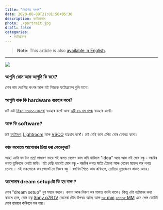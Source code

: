 ```yaml
---
title: "দেৱশিছ কংগৰ"
date: 2020-06-08T21:01:50+05:30
description: ফটোগ্ৰাফাৰ
photo: ./portrait.jpg
draft: false
categories:
  - ফটোগ্ৰাফাৰ
---
```


> **Note:** This article is also [available in English](/en/interviews/2/konger/).

---

![](/interviews/2/portrait.jpg)

### আপুনি কোন আৰু আপুনি কি কৰে?

মোৰ নাম দেৱশিছ কংগৰ আৰু মই নিজকে ফটোগ্ৰফেৰ বুলি মানো।

### আপুনি বাৰু কি hardware ব্যৱহাৰ কৰে?

মই এটা [নিকন দ৩৪০০ কেমেৰা](https://www.nikonusa.com/en/nikon-products/product/dslr-cameras/d3400.html) ব্যৱহাৰ কৰোঁ আৰু [এটি ৫০ মম লেঞ্চ](https://www.nikon.co.in/en_IN/product/nikkor-lenses/f-mount/fx-format/single-focal-length/af-s-nikkor-50mm-f-1-8g) ব্যৱহাৰ কৰোঁ।

### আৰু কি software?

মই [ফটোষপ](https://www.adobe.com/in/products/photoshop.html), [Lightroom](https://www.adobe.com/in/products/photoshop-lightroom.html) আৰু [VSCO](https://vsco.co/) ব্যৱহাৰ কৰোঁ। মই বেছি ভাগ এদিত মোৰ ফোনত কৰো।

### কাম কৰোতে আপোনাৰ চিন্তা ধৰা কেনেকুৱা?

আহ! এটো বৰ টান প্ৰশ্ন! সাধাৰণ ভাৱে মই ৰুমত বেলেগ কাম কৰি থাকিলে "idea" অহে আৰু মই মোৰ বন্ধু - বন্ধবিৰ লগত তুলিবলে ওলাই জাউ। মই বেছি ভাগেই মোৰ বন্ধু - বন্ধবিৰ লগত ফটো টোলো আৰু বেলেগ মডেল অৰ লগত তোলা । মই সকলোকে কব খোজোঁ যে নিজৰ বন্ধু - বন্ধবিৰ শৈতে কাম কৰিবলে, তেতিয়া দুয়োজনৰ কামত আহে।

### আপোনাৰ dream setupটো কি হব বাৰু ?

মোৰ "dream setup" খুব সঘনে বদলে। কানন আৰু নিকণ অৰ মাজত বদলি থাকে। কিন্তু এটা বৰ্তমানৰ কথা কবলে হলে, মোৰ চকু [Sony α7R IV](https://www.sony.co.in/electronics/interchangeable-lens-cameras/ilce-7rm4) কেমেৰা টোৰ উপৰত আছে আৰু [৩৫ mm](https://www.sony.co.in/electronics/camera-lenses/sel35f14z) [১৬-৩৫ MM](https://www.amazon.com/Sony-16-35mm-F2-8-Wide-angle-SEL1635GM/dp/B071LHLS11) এনে লেন্স কেইটা মোৰ ব্যৱহাৰ কৰিবলে মন যায়।
